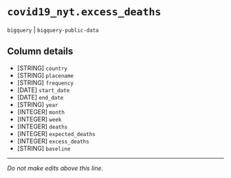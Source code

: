 # `covid19_nyt.excess_deaths`
`bigquery` | `bigquery-public-data`

## Column details
* [STRING]    `country`
* [STRING]    `placename`
* [STRING]    `frequency`
* [DATE]      `start_date`
* [DATE]      `end_date`
* [STRING]    `year`
* [INTEGER]   `month`
* [INTEGER]   `week`
* [INTEGER]   `deaths`
* [INTEGER]   `expected_deaths`
* [INTEGER]   `excess_deaths`
* [STRING]    `baseline`

-------------------------------------------------------------------------------
*Do not make edits above this line.*
